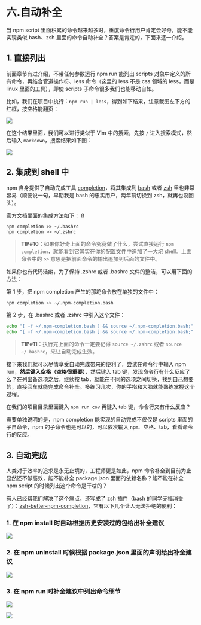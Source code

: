 # 六.自动补全

当 npm script 里面积累的命令越来越多时，重度命令行用户肯定会好奇，能不能实现类似 bash、zsh 里面的命令自动补全？答案是肯定的，下面来逐一介绍。

## 1. 直接列出

前面章节有过介绍，不带任何参数运行 npm run 能列出 scripts 对象中定义的所有命令，再结合管道操作符、less 命令（这里的 less 不是 css 领域的 less，而是 linux 里面的工具），即使 scripts 子命令很多我们也能移动自如。

比如，我们在项目中执行：`npm run | less`，得到如下结果，注意截图左下方的红框，按空格能翻页：

![](https://user-gold-cdn.xitu.io/2017/12/3/1601bcdae64f00ea?w=1094&h=715&f=png&s=101307)

在这个结果里面，我们可以进行类似于 Vim 中的搜索，先按 `/` 进入搜索模式，然后输入 `markdown`，搜索结果如下图：

![](https://user-gold-cdn.xitu.io/2017/12/3/1601bcdd6b736441?w=1100&h=399&f=png&s=59941)

## 2. 集成到 shell 中

npm 自身提供了自动完成工具 [completion](https://docs.npmjs.com/cli/completion)，将其集成到 [bash](https://www.gnu.org/software/bash) 或者 [zsh](https://github.com/robbyrussell/oh-my-zsh) 里也非常容易（顺便说一句，早期我是 bash 的忠实用户，两年前切换到 zsh，就再也没回头）。

官方文档里面的集成方法如下：
ß
```
npm completion >> ~/.bashrc
npm completion >> ~/.zshrc

```

> **TIP#10**：如果你好奇上面的命令究竟做了什么，尝试直接运行 `npm completion`，就能看到它其实在你的配置文件中追加了一大坨 shell。上面命令中的 `>>` 意思是把前面命令的输出追加到后面的文件中。

如果你也有代码洁癖，为了保持 .zshrc 或者 .bashrc 文件的整洁，可以用下面的方法：

第 1 步，把 npm completion 产生的那坨命令放在单独的文件中：

```bash
npm completion >> ~/.npm-completion.bash
```

第 2 步，在 .bashrc 或者 .zshrc 中引入这个文件：

```bash
echo "[ -f ~/.npm-completion.bash ] && source ~/.npm-completion.bash;" >> ~/.bashrc
echo "[ -f ~/.npm-completion.bash ] && source ~/.npm-completion.bash;" >> ~/.zshrc
```

> **TIP#11**：执行完上面的命令一定要记得 `source ~/.zshrc` 或者 `source ~/.bashrc`，来让自动完成生效。

接下来我们就可以尽情享受自动完成带来的便利了，尝试在命令行中输入 npm run，**然后键入空格（空格很重要）**，然后键入 tab 键，发现命令行有什么反应了么？在列出备选项之后，继续按 tab，就能在不同的选项之间切换，找到自己想要的，直接回车就能完成命令补全。多练习几次，你的手指和大脑就能熟练掌握这个过程。

在我们的项目目录里面键入 `npm run cov` 再键入 tab 键，命令行又有什么反应？

需要单独说明的是，npm completion 能实现的自动完成不仅仅是 scripts 里面的子自命令，npm 的子命令也是可以的，可以依次输入 `npm`、空格、tab，看看命令行的反应。

## 3. 自动完成

人类对于效率的追求是永无止境的，工程师更是如此，npm 命令补全到目前为止显然还不够高效，能不能补全 package.json 里面的依赖名称？能不能在补全 npm script 的时候列出这个命令是干啥的？

有人已经帮我们解决了这个痛点，还写成了 zsh 插件（bash 的同学无福消受了）：[zsh-better-npm-completion](https://github.com/lukechilds/zsh-better-npm-completion)，它有以下几个让人无法拒绝的便利：

### 1. 在 npm install 时自动根据历史安装过的包给出补全建议

![](https://user-gold-cdn.xitu.io/2017/12/3/1601bce81ef5dac6?w=1267&h=249&f=png&s=65352)

### 2. 在 npm uninstall 时候根据 package.json 里面的声明给出补全建议

![](https://user-gold-cdn.xitu.io/2017/12/3/1601bcec1c11549f?w=1263&h=114&f=png&s=26712)

### 3. 在 npm run 时补全建议中列出命令细节

![](https://user-gold-cdn.xitu.io/2017/12/3/1601bcf08dc06346?w=1256&h=331&f=png&s=78999)

![](https://user-gold-cdn.xitu.io/2017/12/3/1601bcf1e3a37f16?w=1263&h=222&f=png&s=49982)
